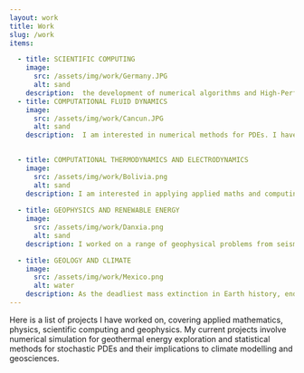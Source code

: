 ```yaml
---
layout: work
title: Work
slug: /work
items:

  - title: SCIENTIFIC COMPUTING
    image:
      src: /assets/img/work/Germany.JPG
      alt: sand
    description:  the development of numerical algorithms and High-Performance Computing (HPC) methods, and their application in solving complex, multi-physics, multi-scale problems arising in science or technology. The implementations of the algorithms take advantage of massively parallel computational architectures. 
  - title: COMPUTATIONAL FLUID DYNAMICS
    image:
      src: /assets/img/work/Cancun.JPG
      alt: sand
    description:  I am interested in numerical methods for PDEs. I have developed numerical schemes to improve the accuracy and robustness of existing finite volume methods such as HLLC with MUSCL-Hancock and Flux Limited Centered (FLIC) TVD Schemes. I am also interested in material interface modelling using level-set methods. 
    

  - title: COMPUTATIONAL THERMODYNAMICS AND ELECTRODYNAMICS
    image:
      src: /assets/img/work/Bolivia.png
      alt: sand
    description: I am interested in applying applied maths and computing to resolve phenomena at extreme temperature and pressure conditions.  My recent works involve electromagnetic wave drilling, which has the potential to increase the number of geothermal sites drastically and accelerate progress toward a net-zero energy sector.
    
  - title: GEOPHYSICS AND RENEWABLE ENERGY
    image:
      src: /assets/img/work/Danxia.png
      alt: sand
    description: I worked on a range of geophysical problems from seismology to oceanography. My most recent work explored seismic coupling in New Zealand where Australian and Pacific plates meet and formed subduction zones, rift valleys and transform faults. The seismic properties are dependent on local lithology and are crucial for determining local earthquake risks.  

  - title: GEOLOGY AND CLIMATE 
    image:
      src: /assets/img/work/Mexico.png
      alt: water
    description: As the deadliest mass extinction in Earth history, end-Permain eliminated 90% creatures on Earth. The primary cause is the eruption of the Siberian Trap, which triggered a series of climate responses. I am interested in using the geological record to understand the Earth and how to achieve a sustainable future.
---
```


Here is a list of projects I have worked on, covering applied mathematics, physics, scientific computing and geophysics. My current projects involve numerical simulation for geothermal energy exploration and statistical methods for stochastic PDEs and their implications to climate modelling and geosciences.
<br />
<br />
